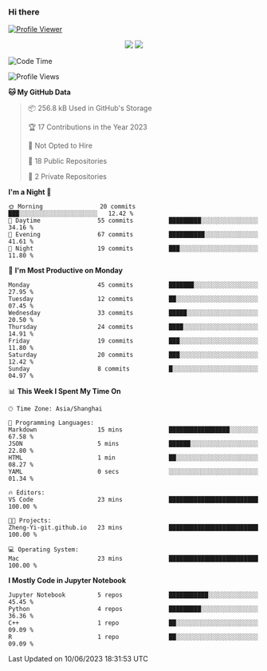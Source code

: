 ### Hi there 

[![Profile Viewer](https://komarev.com/ghpvc/?username=Zheng-Yi-git&style=for-the-badge&color=orange)](https://github.com/antonkomarev/github-profile-views-counter)

<p align="center">
    <img src = "https://github-readme-stats.vercel.app/api?username=Zheng-Yi-git&show_icons=true&theme=outrun&hide_border=true&count_private=true">
    <img src = "https://github-readme-stats.vercel.app/api/top-langs/?username=Zheng-Yi-git&hide=html,css&theme=yeblu&layout=compact&hide_border=true&count_private=true&langs_count=8">
</p>

<!--START_SECTION:waka-->
![Code Time](http://img.shields.io/badge/Code%20Time-486%20hrs%204%20mins-blue)

![Profile Views](http://img.shields.io/badge/Profile%20Views-22-blue)

**🐱 My GitHub Data** 

> 📦 256.8 kB Used in GitHub's Storage 
 > 
> 🏆 17 Contributions in the Year 2023
 > 
> 🚫 Not Opted to Hire
 > 
> 📜 18 Public Repositories 
 > 
> 🔑 2 Private Repositories 
 > 
**I'm a Night 🦉** 

```text
🌞 Morning                20 commits          ███░░░░░░░░░░░░░░░░░░░░░░   12.42 % 
🌆 Daytime                55 commits          █████████░░░░░░░░░░░░░░░░   34.16 % 
🌃 Evening                67 commits          ██████████░░░░░░░░░░░░░░░   41.61 % 
🌙 Night                  19 commits          ███░░░░░░░░░░░░░░░░░░░░░░   11.80 % 
```
📅 **I'm Most Productive on Monday** 

```text
Monday                   45 commits          ███████░░░░░░░░░░░░░░░░░░   27.95 % 
Tuesday                  12 commits          ██░░░░░░░░░░░░░░░░░░░░░░░   07.45 % 
Wednesday                33 commits          █████░░░░░░░░░░░░░░░░░░░░   20.50 % 
Thursday                 24 commits          ████░░░░░░░░░░░░░░░░░░░░░   14.91 % 
Friday                   19 commits          ███░░░░░░░░░░░░░░░░░░░░░░   11.80 % 
Saturday                 20 commits          ███░░░░░░░░░░░░░░░░░░░░░░   12.42 % 
Sunday                   8 commits           █░░░░░░░░░░░░░░░░░░░░░░░░   04.97 % 
```


📊 **This Week I Spent My Time On** 

```text
🕑︎ Time Zone: Asia/Shanghai

💬 Programming Languages: 
Markdown                 15 mins             █████████████████░░░░░░░░   67.58 % 
JSON                     5 mins              ██████░░░░░░░░░░░░░░░░░░░   22.80 % 
HTML                     1 min               ██░░░░░░░░░░░░░░░░░░░░░░░   08.27 % 
YAML                     0 secs              ░░░░░░░░░░░░░░░░░░░░░░░░░   01.34 % 

🔥 Editors: 
VS Code                  23 mins             █████████████████████████   100.00 % 

🐱‍💻 Projects: 
Zheng-Yi-git.github.io   23 mins             █████████████████████████   100.00 % 

💻 Operating System: 
Mac                      23 mins             █████████████████████████   100.00 % 
```

**I Mostly Code in Jupyter Notebook** 

```text
Jupyter Notebook         5 repos             ███████████░░░░░░░░░░░░░░   45.45 % 
Python                   4 repos             █████████░░░░░░░░░░░░░░░░   36.36 % 
C++                      1 repo              ██░░░░░░░░░░░░░░░░░░░░░░░   09.09 % 
R                        1 repo              ██░░░░░░░░░░░░░░░░░░░░░░░   09.09 % 
```




 Last Updated on 10/06/2023 18:31:53 UTC
<!--END_SECTION:waka-->
